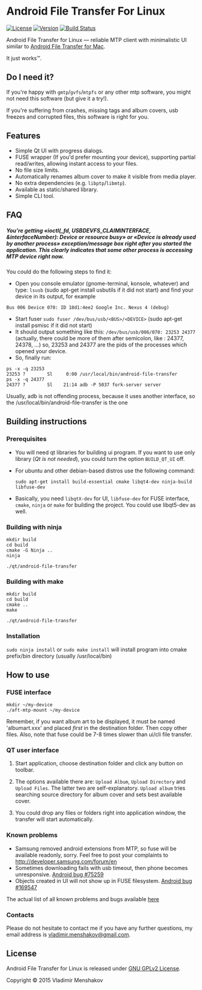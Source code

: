 # Android File Transfer For Linux

[![License](http://img.shields.io/:license-GPLv2-blue.svg)](https://github.com/whoozle/android-file-transfer-linux/blob/master/LICENSE)
[![Version](http://img.shields.io/:version-2.3-green.svg)](https://github.com/whoozle/android-file-transfer-linux/blob/master)
[![Build Status](https://travis-ci.org/whoozle/android-file-transfer-linux.svg?branch=master)](https://travis-ci.org/whoozle/android-file-transfer-linux)

Android File Transfer for Linux — reliable MTP client with minimalistic UI similar to [Android File Transfer for Mac](https://www.android.com/intl/en_us/filetransfer/).

It just works™.

## Do I need it?

If you're happy with `gmtp`/`gvfs`/`mtpfs` or any other mtp software, you might not need this software (but give it a try!).

If you're suffering from crashes, missing tags and album covers, usb freezes and corrupted files, this software is right for you.

## Features

* Simple Qt UI with progress dialogs.
* FUSE wrapper (If you'd prefer mounting your device), supporting partial read/writes, allowing instant access to your files.
* No file size limits.
* Automatically renames album cover to make it visible from media player.
* No extra dependencies (e.g. `libptp`/`libmtp`).
* Available as static/shared library.
* Simple CLI tool.

## FAQ
##### You're getting «ioctl(_fd, USBDEVFS_CLAIMINTERFACE, &interfaceNumber): Device or resource busy» or «Device is already used by another process» exception/message box right after you started the application. This clearly indicates that some other process is accessing MTP device right now.
You could do the following steps to find it:
* Open you console emulator (gnome-terminal, konsole, whatever) and type: ```lsusb``` (sudo apt-get install usbutils if it did not start) and find your device in its output, for example
```
Bus 006 Device 070: ID 18d1:4ee2 Google Inc. Nexus 4 (debug)
```
* Start fuser ```sudo fuser /dev/bus/usb/<BUS>/<DEVICE>``` (sudo apt-get install psmisc if it did not start)
* It should output something like this: ```/dev/bus/usb/006/070: 23253 24377``` (actually, there could be more of them after semicolon, like : 24377, 24378, …) so, 23253 and 24377 are the pids of the processes which opened your device.
* So, finally run:
```
ps -x -q 23253
23253 ?        Sl     0:00 /usr/local/bin/android-file-transfer
ps -x -q 24377
24377 ?        Sl    21:14 adb -P 5037 fork-server server
```
Usually, adb is not offending process, because it uses another interface, so the /usr/local/bin/android-file-transfer is the one


## Building instructions

### Prerequisites

* You will need qt libraries for building ui program. If you want to use only library (*Qt is not needed*), you could turn the option ```BUILD_QT_UI``` off.
* For ubuntu and other debian-based distros use the following command:

  ```shell
  sudo apt-get install build-essential cmake libqt4-dev ninja-build libfuse-dev
  ```
* Basically, you need `libqtX-dev` for UI, `libfuse-dev` for FUSE interface, `cmake`, `ninja` or `make` for building the project. You could use libqt5-dev as well.

### Building with ninja

```shell
mkdir build
cd build
cmake -G Ninja ..
ninja

./qt/android-file-transfer
```

### Building with make

```shell
mkdir build
cd build
cmake ..
make

./qt/android-file-transfer
```

### Installation

`sudo ninja install` or `sudo make install` will install program into cmake prefix/bin directory (usually /usr/local/bin)


## How to use

### FUSE interface

```shell
mkdir ~/my-device
./aft-mtp-mount ~/my-device
```
Remember, if you want album art to be displayed, it must be named 'albumart.xxx' and placed *first* in the destination folder. Then copy other files.
Also, note that fuse could be 7-8 times slower than ui/cli file transfer.

### QT user interface

1. Start application, choose destination folder and click any button on toolbar.

2. The options available there are: `Upload Album`, `Upload Directory` and `Upload Files`.
   The latter two are self-explanatory. `Upload album` tries searching source directory for album cover and sets best available cover.

3. You could drop any files or folders right into application window, the transfer will start automatically.

### Known problems

* Samsung removed android extensions from MTP, so fuse will be available readonly, sorry. Feel free to post your complaints to http://developer.samsung.com/forum/en
* Sometimes downloading fails with usb timeout, then phone becomes unresponsive. [Android bug #75259](https://code.google.com/p/android/issues/detail?id=75259)
* Objects created in UI will not show up in FUSE filesystem. [Android bug #169547](https://code.google.com/p/android/issues/detail?id=169547)

The actual list of all known problems and bugs available [here](https://github.com/whoozle/android-file-transfer-linux/issues)

### Contacts
Please do not hesitate to contact me if you have any further questions, my email address is <vladimir.menshakov@gmail.com>.

## License

Android File Transfer for Linux is released under [GNU GPLv2 License](https://github.com/whoozle/android-file-transfer-linux/blob/master/LICENSE).

Copyright © 2015 Vladimir Menshakov
